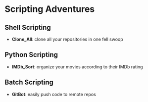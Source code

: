 # Scripting Adventures

## Shell Scripting

- **Clone_All**: clone all your repositories in one fell swoop

## Python Scripting

- **IMDb_Sort**: organize your movies according to their IMDb rating

## Batch Scripting

- **GitBot**: easily push code to remote repos
